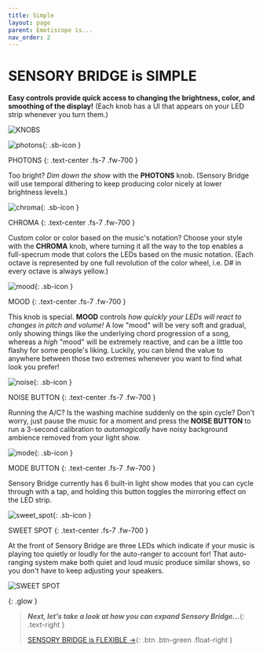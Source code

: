 ```yaml
---
title: Simple
layout: page
parent: Emotiscope is...
nav_order: 2
---
```


# SENSORY BRIDGE is **SIMPLE**

**Easy controls provide quick access to changing the brightness, color, and smoothing of the display!** (Each knob has a UI that appears on your LED strip whenever you turn them.)

![KNOBS](https://github.com/connornishijima/SensoryBridge/blob/main/extras/img/16.jpg?raw=true)

![photons](https://github.com/connornishijima/sensory_bridge_docs/blob/main/img/photons.svg?raw=true){: .sb-icon }

PHOTONS
{: .text-center .fs-7 .fw-700 }

Too bright? *Dim down the show* with the **PHOTONS** knob. (Sensory Bridge will use temporal dithering to keep producing color nicely at lower brightness levels.)

![chroma](https://github.com/connornishijima/sensory_bridge_docs/blob/main/img/chroma.svg?raw=true){: .sb-icon }

CHROMA
{: .text-center .fs-7 .fw-700 }

Custom color or color based on the music's notation? Choose your style with the **CHROMA** knob, where turning it all the way to the top enables a full-specrum mode that colors the LEDs based on the music notation. (Each octave is represented by one full revolution of the color wheel, i.e. D# in every octave is always yellow.)

![mood](https://github.com/connornishijima/sensory_bridge_docs/blob/main/img/mood.svg?raw=true){: .sb-icon } 

MOOD
{: .text-center .fs-7 .fw-700 }

This knob is special. **MOOD** controls *how quickly your LEDs will react to changes in pitch and volume!* A low "mood" will be very soft and gradual, only showing things like the underlying chord progression of a song, whereas a *high* "mood" will be extremely reactive, and can be a little too flashy for some people's liking. Luckily, you can blend the value to anywhere between those two extremes whenever you want to find what look you prefer!

![noise](https://github.com/connornishijima/sensory_bridge_docs/blob/main/img/noise.svg?raw=true){: .sb-icon }

NOISE BUTTON
{: .text-center .fs-7 .fw-700 }

Running the A/C? Is the washing machine suddenly on the spin cycle? Don't worry, just pause the music for a moment and press the **NOISE BUTTON** to run a 3-second calibration to *automagically* have noisy background ambience removed from your light show.

![mode](https://github.com/connornishijima/sensory_bridge_docs/blob/main/img/mode.svg?raw=true){: .sb-icon }

MODE BUTTON
{: .text-center .fs-7 .fw-700 }

Sensory Bridge currently has 6 built-in light show modes that you can cycle through with a tap, and holding this button toggles the mirroring effect on the LED strip.

![sweet_spot](https://github.com/connornishijima/sensory_bridge_docs/blob/main/img/sweet_spot.svg?raw=true){: .sb-icon }

SWEET SPOT
{: .text-center .fs-7 .fw-700 }

At the front of Sensory Bridge are three LEDs which indicate if your music is playing too quietly or loudly for the auto-ranger to account for! That auto-ranging system make both quiet and loud music produce similar shows, so you don't have to keep adjusting your speakers.

![SWEET SPOT](https://github.com/connornishijima/SensoryBridge/blob/main/extras/img/3.jpg?raw=true)

{: .glow }
> ***Next, let's take a look at how you can expand Sensory Bridge...***{: .text-right }
> 
> [SENSORY BRIDGE is FLEXIBLE →](https://sensorybridge.rocks/is_flexible.html){: .btn .btn-green .float-right }
